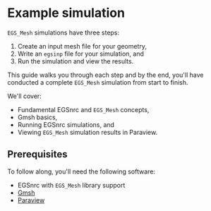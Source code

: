 # Example simulation

`EGS_Mesh` simulations have three steps:
1. Create an input mesh file for your geometry, 
2. Write an `egsinp` file for your simulation, and
3. Run the simulation and view the results.

This guide walks you through each step and by the end, you'll have conducted a complete `EGS_Mesh` simulation from start to finish.

We'll cover: 
* Fundamental EGSnrc and `EGS_Mesh` concepts, 
* Gmsh basics, 
* Running EGSnrc simulations, and 
* Viewing `EGS_Mesh` simulation results in Paraview.

## Prerequisites
To follow along, you'll need the following software: 
* EGSnrc with `EGS_Mesh` library support
* [Gmsh](https://gmsh.info/#Download)
* [Paraview](https://www.paraview.org/download/)
